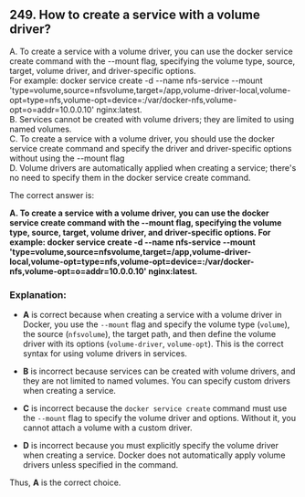 ## 249. How to create a service with a volume driver?
A. To create a service with a volume driver, you can use the docker service create command with the --mount flag, specifying the volume type, source, target, volume driver, and driver-specific options.  
For example: docker service create -d --name nfs-service --mount 'type=volume,source=nfsvolume,target=/app,volume-driver-local,volume-opt=type=nfs,volume-opt=device=:/var/docker-nfs,volume-opt=o=addr=10.0.0.10' nginx:latest.  
B. Services cannot be created with volume drivers; they are limited to using named volumes.  
C. To create a service with a volume driver, you should use the docker service create command and specify the driver and driver-specific options without using the --mount flag  
D. Volume drivers are automatically applied when creating a service; there's no need to specify them in the docker service create command.  

The correct answer is:

**A. To create a service with a volume driver, you can use the docker service create command with the --mount flag, specifying the volume type, source, target, volume driver, and driver-specific options. For example: docker service create -d --name nfs-service --mount 'type=volume,source=nfsvolume,target=/app,volume-driver-local,volume-opt=type=nfs,volume-opt=device=:/var/docker-nfs,volume-opt=o=addr=10.0.0.10' nginx:latest.**

### Explanation:
- **A** is correct because when creating a service with a volume driver in Docker, you use the `--mount` flag and specify the volume type (`volume`), the source (`nfsvolume`), the target path, and then define the volume driver with its options (`volume-driver`, `volume-opt`). This is the correct syntax for using volume drivers in services.

- **B** is incorrect because services can be created with volume drivers, and they are not limited to named volumes. You can specify custom drivers when creating a service.

- **C** is incorrect because the `docker service create` command must use the `--mount` flag to specify the volume driver and options. Without it, you cannot attach a volume with a custom driver.

- **D** is incorrect because you must explicitly specify the volume driver when creating a service. Docker does not automatically apply volume drivers unless specified in the command.

Thus, **A** is the correct choice.
